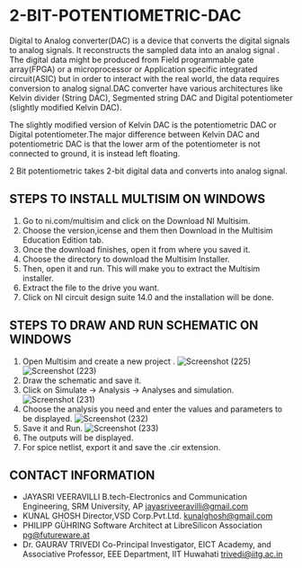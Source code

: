 # 2-BIT-POTENTIOMETRIC-DAC
Digital to Analog converter(DAC) is a device that converts the digital signals to analog signals. It reconstructs the sampled data into an analog signal . The digital data might be produced from Field programmable gate array(FPGA) or a microprocessor or Application specific integrated circuit(ASIC) but in order to interact with the real world, the data requires conversion to analog signal.DAC converter have various architectures like Kelvin divider (String DAC), Segmented string DAC and Digital potentiometer (slightly modified Kelvin DAC).

The slightly modified version of Kelvin DAC is the potentiometric DAC or Digital potentiometer.The major difference between Kelvin DAC and potentiometric DAC is that the lower arm of the potentiometer is not connected to ground, it is instead left floating.

2 Bit potentiometric takes 2-bit digital data and converts into analog signal.

## STEPS TO INSTALL MULTISIM ON WINDOWS
1) Go to ni.com/multisim and click on the Download NI Multisim.
2) Choose the version,icense and them then Download in the Multisim Education Edition tab.
3) Once the download finishes, open it from where you saved it.
4) Choose the directory to download the Multisim Installer.
5) Then, open it and run. This will make you to extract the Multisim installer.
6) Extract the file to the drive you want.
7) Click on NI circuit design suite 14.0 and the installation will be done.

## STEPS TO DRAW AND RUN SCHEMATIC ON WINDOWS
1) Open Multisim and create a new project .
![Screenshot (225)](https://user-images.githubusercontent.com/40025087/84753827-244ed200-afdd-11ea-9e06-c52e98cc7204.png)
![Screenshot (223)](https://user-images.githubusercontent.com/40025087/84754142-90313a80-afdd-11ea-9e3c-33187326f9c7.png)
2) Draw the schematic and save it.
3) Click on Simulate -> Analysis -> Analyses and simulation.
![Screenshot (231)](https://user-images.githubusercontent.com/40025087/84755157-f23e6f80-afde-11ea-92b9-3165442ed16a.png)
4) Choose the analysis you need and enter the values and parameters to be displayed.
![Screenshot (232)](https://user-images.githubusercontent.com/40025087/84755828-b2c45300-afdf-11ea-970e-c3f21322e12e.png)
5) Save it and Run.
![Screenshot (233)](https://user-images.githubusercontent.com/40025087/84756148-0cc51880-afe0-11ea-910e-5f4b1ce8ab7f.png)
6) The outputs will be displayed.
7) For spice netlist, export it and save the .cir extension.


## CONTACT INFORMATION
* JAYASRI VEERAVILLI B.tech-Electronics and Communication Engineering, SRM University, AP jayasriveeravilli@gmail.com
* KUNAL GHOSH Director,VSD Corp.Pvt.Ltd. kunalghosh@gmail.com
* PHILIPP GÜHRING Software Architect at LibreSilicon Association pg@futureware.at
* Dr. GAURAV TRIVEDI Co-Principal Investigator, EICT Academy,
  and Associative Professor, EEE Department, IIT Huwahati trivedi@iitg.ac.in
